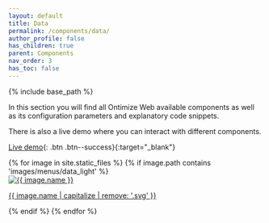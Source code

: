 ```yaml
---
layout: default
title: Data
permalink: /components/data/
author_profile: false
has_children: true
parent: Components
nav_order: 3
has_toc: false
---
```


{% include base_path %}

In this section you will find all Ontimize Web available components as well as its configuration parameters and explanatory code snippets.

There is also a live demo where you can interact with different components.


[Live demo](https://try.imatia.com/ontimizeweb/v15/playground/main/data/home){: .btn .btn--success}{:target="_blank"}

<div class="menu-card-container">
{% for image in site.static_files %}
{% if image.path contains 'images/menus/data_light' %}
<a href="{{ base_path }}{{ page.permalink }}{{ image.name | remove: '.svg' }}/overview">
<div class="menu-card">
<div class="image-container">
<img src="{{ base_path }}{{ image.path }}" alt="{{ image.name }}">
</div>
<p>{{ image.name | capitalize | remove: '.svg' }}</p>
</div>
</a>
{% endif %}
{% endfor %}
</div>